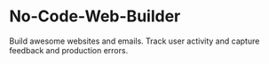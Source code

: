 # No-Code-Web-Builder

Build awesome websites and emails.
Track user activity and capture feedback and production errors.

